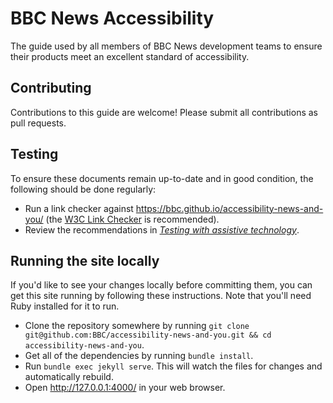 # BBC News Accessibility

The guide used by all members of BBC News development teams to ensure their products meet an excellent standard of accessibility.

## Contributing

Contributions to this guide are welcome! Please submit all contributions as pull requests.

## Testing

To ensure these documents remain up-to-date and in good condition, the following should be done regularly:

- Run a link checker against https://bbc.github.io/accessibility-news-and-you/ (the [W3C Link Checker](https://validator.w3.org/checklink) is recommended).
- Review the recommendations in [_Testing with assistive technology_](/accessibility-news-and-you/assistive-technology/testing.html).

## Running the site locally

If you'd like to see your changes locally before committing them, you can get this site running by following these instructions. Note that you'll need Ruby installed for it to run.

- Clone the repository somewhere by running `git clone git@github.com:BBC/accessibility-news-and-you.git && cd accessibility-news-and-you`.
- Get all of the dependencies by running `bundle install`.
- Run `bundle exec jekyll serve`. This will watch the files for changes and automatically rebuild.
- Open http://127.0.0.1:4000/ in your web browser.
